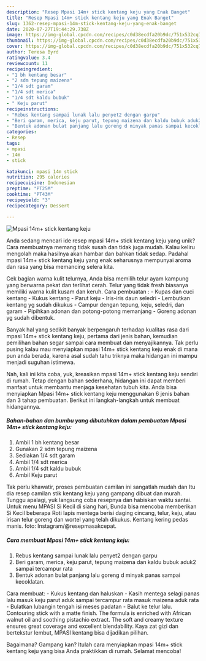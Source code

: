 ```yaml
---
description: "Resep Mpasi 14m+ stick kentang keju yang Enak Banget"
title: "Resep Mpasi 14m+ stick kentang keju yang Enak Banget"
slug: 1362-resep-mpasi-14m-stick-kentang-keju-yang-enak-banget
date: 2020-07-27T19:44:29.738Z
image: https://img-global.cpcdn.com/recipes/c0d38ecdfa20b9dc/751x532cq70/mpasi-14m-stick-kentang-keju-foto-resep-utama.jpg
thumbnail: https://img-global.cpcdn.com/recipes/c0d38ecdfa20b9dc/751x532cq70/mpasi-14m-stick-kentang-keju-foto-resep-utama.jpg
cover: https://img-global.cpcdn.com/recipes/c0d38ecdfa20b9dc/751x532cq70/mpasi-14m-stick-kentang-keju-foto-resep-utama.jpg
author: Teresa Byrd
ratingvalue: 3.4
reviewcount: 11
recipeingredient:
- "1 bh kentang besar"
- "2 sdm tepung maizena"
- "1/4 sdt garam"
- "1/4 sdt merica"
- "1/4 sdt kaldu bubuk"
- " Keju parut"
recipeinstructions:
- "Rebus kentang sampai lunak lalu penyet2 dengan garpu"
- "Beri garam, merica, keju parut, tepung maizena dan kaldu bubuk aduk2 sampai tercampur rata"
- "Bentuk adonan bulat panjang lalu goreng d minyak panas sampai kecoklatan."
categories:
- Resep
tags:
- mpasi
- 14m
- stick

katakunci: mpasi 14m stick 
nutrition: 295 calories
recipecuisine: Indonesian
preptime: "PT25M"
cooktime: "PT43M"
recipeyield: "3"
recipecategory: Dessert

---
```



![Mpasi 14m+ stick kentang keju](https://img-global.cpcdn.com/recipes/c0d38ecdfa20b9dc/751x532cq70/mpasi-14m-stick-kentang-keju-foto-resep-utama.jpg)

Anda sedang mencari ide resep mpasi 14m+ stick kentang keju yang unik? Cara membuatnya memang tidak susah dan tidak juga mudah. Kalau keliru mengolah maka hasilnya akan hambar dan bahkan tidak sedap. Padahal mpasi 14m+ stick kentang keju yang enak seharusnya mempunyai aroma dan rasa yang bisa memancing selera kita.

Cek bagian warna kulit telurnya, Anda bisa memilih telur ayam kampung yang berwarna pekat dan terlihat cerah. Telur yang tidak fresh biasanya memiliki warna kulit kusam dan keruh. Cara pembuatan : - Kupas dan cuci kentang - Kukus kentang - Parut keju - Iris-iris daun seledri - Lembutkan kentang yg sudah dikukus - Campur dengan tepung, keju, seledri, dan garam - Pipihkan adonan dan potong-potong memanjang - Goreng adonan yg sudah dibentuk.

Banyak hal yang sedikit banyak berpengaruh terhadap kualitas rasa dari mpasi 14m+ stick kentang keju, pertama dari jenis bahan, kemudian pemilihan bahan segar sampai cara membuat dan menyajikannya. Tak perlu pusing kalau mau menyiapkan mpasi 14m+ stick kentang keju enak di mana pun anda berada, karena asal sudah tahu triknya maka hidangan ini mampu menjadi suguhan istimewa.


Nah, kali ini kita coba, yuk, kreasikan mpasi 14m+ stick kentang keju sendiri di rumah. Tetap dengan bahan sederhana, hidangan ini dapat memberi manfaat untuk membantu menjaga kesehatan tubuh kita. Anda bisa menyiapkan Mpasi 14m+ stick kentang keju menggunakan 6 jenis bahan dan 3 tahap pembuatan. Berikut ini langkah-langkah untuk membuat hidangannya.

<!--inarticleads1-->

##### Bahan-bahan dan bumbu yang dibutuhkan dalam pembuatan Mpasi 14m+ stick kentang keju:

1. Ambil 1 bh kentang besar
1. Gunakan 2 sdm tepung maizena
1. Sediakan 1/4 sdt garam
1. Ambil 1/4 sdt merica
1. Ambil 1/4 sdt kaldu bubuk
1. Ambil  Keju parut


Tak perlu khawatir, proses pembuatan camilan ini sangatlah mudah dan Itu dia resep camilan stik kentang keju yang gampang dibuat dan murah. Tunggu apalagi, yuk langsung coba resepnya dan habiskan waktu santai. Untuk menu MPASI Si Kecil di siang hari, Bunda bisa mencoba memberikan Si Kecil beberapa Roti lapis mentega berisi daging cincang, telur, keju, atau irisan telur goreng dan wortel yang telah dikukus. Kentang kering pedas manis. foto: Instagram/@resepmasakcepat. 

<!--inarticleads2-->

##### Cara membuat Mpasi 14m+ stick kentang keju:

1. Rebus kentang sampai lunak lalu penyet2 dengan garpu
1. Beri garam, merica, keju parut, tepung maizena dan kaldu bubuk aduk2 sampai tercampur rata
1. Bentuk adonan bulat panjang lalu goreng d minyak panas sampai kecoklatan.


Cara membuat: - Kukus kentang dan haluskan - Kasih mentega selagi panas lalu masuk keju parut aduk sampai tercampur rata masuk maizena aduk rata - Bulatkan lubangin tengah isi meses padatan - Balut ke telur lalu. Contouring stick with a matte finish. The formula is enriched with African walnut oil and soothing pistachio extract. The soft and creamy texture ensures great coverage and excellent blendability. Kaya zat gizi dan bertekstur lembut, MPASI kentang bisa dijadikan pilihan. 

Bagaimana? Gampang kan? Itulah cara menyiapkan mpasi 14m+ stick kentang keju yang bisa Anda praktikkan di rumah. Selamat mencoba!
